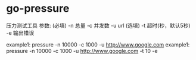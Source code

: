# go-pressure
压力测试工具
参数:
(必填)
-n 总量
-c 并发数
-u url
(选填)
-t 超时(秒，默认5秒)
-e 输出错误


example1: pressure -n 10000 -c 1000 -u http://www.google.com
example1: pressure -n 10000 -c 1000 -u http://www.google.com -t 10 -e
